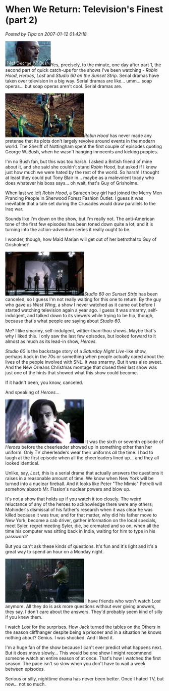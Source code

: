 # When We Return: Television's Finest (part 2)

*Posted by Tipa on 2007-01-12 01:42:18*

![sherrif.jpg](../../../uploads/2007/01/sherrif.jpg)Yes, precisely, to the minute, one day after part 1, the second part of quick catch-ups for the shows I've been watching - *Robin Hood*, *Heroes*, *Lost* and *Studio 60 on the Sunset Strip*. Serial dramas have taken over television in a big way. Serial dramas are like... umm... soap operas... but soap operas aren't cool. Serial dramas are.

![robinhood1.jpg](../../../uploads/2007/01/robinhood1.jpg)*Robin Hood* has never made any pretense that its plots don't largely revolve around events in the modern world. The Sheriff of Nottingham spent the first couple of episodes quoting George W. Bush, when he wasn't hanging innocents and kicking puppies.

I'm no Bush fan, but this was too harsh. I asked a British friend of mine about it, and she said she couldn't stand *Robin Hood*, but asked if I knew just how much we were hated by the rest of the world. So harsh! I thought at least they could put Tony Blair in... maybe as a malevolent toady who does whatever his boss says... oh wait, that's Guy of Grisholme.

When last we left *Robin Hood*, a Saracen boy girl had joined the Merry Men Prancing People in Sherwood Forest Fashion Outlet. I guess it was inevitable that a tale set during the Crusades would draw parallels to the Iraq war.

Sounds like I'm down on the show, but I'm really not. The anti-American tone of the first few episodes has been toned down quite a lot, and it is turning into the action-adventure series it really ought to be.

I wonder, though, how Maid Marian will get out of her betrothal to Guy of Grisholme?

![studio601.jpg](../../../uploads/2007/01/studio601.jpg)*Studio 60 on Sunset Strip* has been canceled, so I guess I'm not really waiting for this one to return. By the guy who gave us *West Wing*, a show I never watched as it came out before I started watching television again a year ago. I guess it was smarmy, self-indulgent, and talked down to its viewers while trying to be hip, though, because that's what people are saying about *Studio 60*.

Me? I like smarmy, self-indulgent, wittier-than-thou shows. Maybe that's why I liked this. I only saw the last few episodes, but looked forward to it almost as much as its lead-in show, *Heroes*.

*Studio 60* is the backstage story of a *Saturday Night Live*-like show, perhaps back in the 70s or something when people actually cared about the lives of the people involved with SNL. It was smarmy. But it was also sweet. And the New Orleans Christmas montage that closed their last show was just one of the hints that showed what this show could become.

If it hadn't been, you know, canceled.

And speaking of *Heroes*...

![heroes1.jpg](../../../uploads/2007/01/heroes1.jpg) It was the sixth or seventh episode of *Heroes* before the cheerleader showed up in something other than her uniform. Only TV cheerleaders wear their uniforms *all* the time. I had to laugh at the first episode when all the cheerleaders lined up... and they all looked identical.

Unlike, say, *Lost*, this is a serial drama that actually answers the questions it raises in a reasonable amount of time. We know when New York will be turned into a nuclear fireball. And it looks like Peter "The Mimic" Petrelli will somehow absorb Mr. Fission's nuclear powers and blow up.

It's not a show that holds up if you watch it too closely. The weird reluctance of any of the heroes to acknowledge there were any others; Mohinder's dismissal of his father's research when it was clear he was killed because it was true; and for that matter, why did his father move to New York, become a cab driver, gather information on the local specials, meet Syler, regret meeting Syler, die, be cremated and so on, when all the time his computer was sitting back in India, waiting for him to type in his password?

But you can't ask these kinds of questions. It's fun and it's light and it's a great way to spend an hour on a Monday night.

![lost1.jpg](../../../uploads/2007/01/lost1.jpg) I have friends who won't watch *Lost* anymore. All they do is ask more questions without ever giving answers, they say. I don't care about the answers. They'd probably seem kind of silly if you knew them.

I watch *Lost* for the surprises. How Jack turned the tables on the Others in the season cliffhanger despite being a prisoner and in a situation he knows nothing about? Genius. I was shocked. And I liked it.

I'm a huge fan of the show because I can't ever predict what happens next. But it does move slowly... This would be one show I might recommend someone watch an entire season of at once. That's how I watched the first season. The pace isn't so slow when you don't have to wait a week between episodes.

Serious or silly, nighttime drama has never been better. Once I hated TV, but now... not so much.
